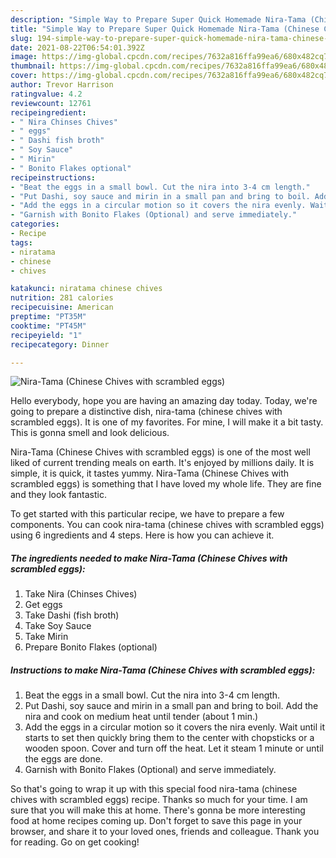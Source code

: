 ```yaml
---
description: "Simple Way to Prepare Super Quick Homemade Nira-Tama (Chinese Chives with scrambled eggs)"
title: "Simple Way to Prepare Super Quick Homemade Nira-Tama (Chinese Chives with scrambled eggs)"
slug: 194-simple-way-to-prepare-super-quick-homemade-nira-tama-chinese-chives-with-scrambled-eggs
date: 2021-08-22T06:54:01.392Z
image: https://img-global.cpcdn.com/recipes/7632a816ffa99ea6/680x482cq70/nira-tama-chinese-chives-with-scrambled-eggs-recipe-main-photo.jpg
thumbnail: https://img-global.cpcdn.com/recipes/7632a816ffa99ea6/680x482cq70/nira-tama-chinese-chives-with-scrambled-eggs-recipe-main-photo.jpg
cover: https://img-global.cpcdn.com/recipes/7632a816ffa99ea6/680x482cq70/nira-tama-chinese-chives-with-scrambled-eggs-recipe-main-photo.jpg
author: Trevor Harrison
ratingvalue: 4.2
reviewcount: 12761
recipeingredient:
- " Nira Chinses Chives"
- " eggs"
- " Dashi fish broth"
- " Soy Sauce"
- " Mirin"
- " Bonito Flakes optional"
recipeinstructions:
- "Beat the eggs in a small bowl. Cut the nira into 3-4 cm length."
- "Put Dashi, soy sauce and mirin in a small pan and bring to boil. Add the nira and cook on medium heat until tender (about 1 min.)"
- "Add the eggs in a circular motion so it covers the nira evenly. Wait until it starts to set then quickly bring them to the center with chopsticks or a wooden spoon. Cover and turn off the heat. Let it steam 1 minute or until the eggs are done."
- "Garnish with Bonito Flakes (Optional) and serve immediately."
categories:
- Recipe
tags:
- niratama
- chinese
- chives

katakunci: niratama chinese chives 
nutrition: 281 calories
recipecuisine: American
preptime: "PT35M"
cooktime: "PT45M"
recipeyield: "1"
recipecategory: Dinner

---
```



![Nira-Tama (Chinese Chives with scrambled eggs)](https://img-global.cpcdn.com/recipes/7632a816ffa99ea6/680x482cq70/nira-tama-chinese-chives-with-scrambled-eggs-recipe-main-photo.jpg)

Hello everybody, hope you are having an amazing day today. Today, we're going to prepare a distinctive dish, nira-tama (chinese chives with scrambled eggs). It is one of my favorites. For mine, I will make it a bit tasty. This is gonna smell and look delicious.

Nira-Tama (Chinese Chives with scrambled eggs) is one of the most well liked of current trending meals on earth. It's enjoyed by millions daily. It is simple, it is quick, it tastes yummy. Nira-Tama (Chinese Chives with scrambled eggs) is something that I have loved my whole life. They are fine and they look fantastic.




To get started with this particular recipe, we have to prepare a few components. You can cook nira-tama (chinese chives with scrambled eggs) using 6 ingredients and 4 steps. Here is how you can achieve it.

<!--inarticleads1-->

##### The ingredients needed to make Nira-Tama (Chinese Chives with scrambled eggs):

1. Take  Nira (Chinses Chives)
1. Get  eggs
1. Take  Dashi (fish broth)
1. Take  Soy Sauce
1. Take  Mirin
1. Prepare  Bonito Flakes (optional)




<!--inarticleads2-->

##### Instructions to make Nira-Tama (Chinese Chives with scrambled eggs):

1. Beat the eggs in a small bowl. Cut the nira into 3-4 cm length.
1. Put Dashi, soy sauce and mirin in a small pan and bring to boil. Add the nira and cook on medium heat until tender (about 1 min.)
1. Add the eggs in a circular motion so it covers the nira evenly. Wait until it starts to set then quickly bring them to the center with chopsticks or a wooden spoon. Cover and turn off the heat. Let it steam 1 minute or until the eggs are done.
1. Garnish with Bonito Flakes (Optional) and serve immediately.




So that's going to wrap it up with this special food nira-tama (chinese chives with scrambled eggs) recipe. Thanks so much for your time. I am sure that you will make this at home. There's gonna be more interesting food at home recipes coming up. Don't forget to save this page in your browser, and share it to your loved ones, friends and colleague. Thank you for reading. Go on get cooking!
